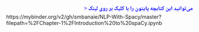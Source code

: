 

<div dir=rtl  style="font-family:'Noto Naskh Arabic';font-size:1.1em;color:blue;font-weight:bold">
می‌توانید این کتابچه پایتون را با کلیک بر روی لینک 
<
</div>
https://mybinder.org/v2/gh/smbanaie/NLP-With-Spacy/master?filepath=%2FChapter-1%2FIntroduction%20to%20spaCy.ipynb

